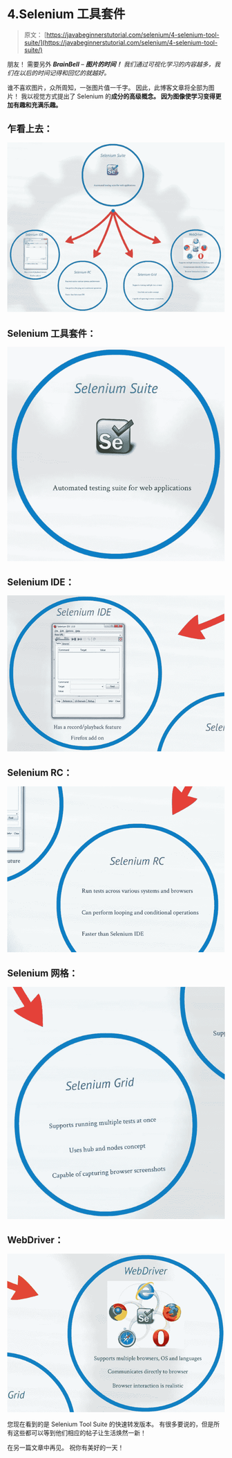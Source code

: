 # 4.Selenium 工具套件

> 原文： [https://javabeginnerstutorial.com/selenium/4-selenium-tool-suite/](https://javabeginnerstutorial.com/selenium/4-selenium-tool-suite/)

朋友！ 需要另外 ***BrainBell*** *– **图片的时间！** 我们通过可视化学习的内容越多，我们在以后的时间记得和回忆的就越好。*

谁不喜欢图片，众所周知，一张图片值一千字。 因此，此博客文章将全部为图片！ 我以视觉方式提出了 Selenium 的**成分的高级概念。 因为图像使学习变得更加有趣和充满乐趣。**

## 乍看上去：

![Tool Suite](img/8e286186b65b419bbdc1fe0cdff8be9e.png)

## Selenium 工具套件：

![Selenium Tool Suite](img/34d16ae3d7b6d041d142c13fd26c34f2.png)

## Selenium IDE：

![Selenium IDE](img/0c6448622aca188620682d4dc8601a17.png)

## Selenium RC：

![Selenium RC](img/c90e69316462ea684972dd173f0768e2.png)

## Selenium 网格：

![Selenium Grid](img/6ad56196c67b0aa1e4fef1ee097947b5.png)

## WebDriver：

![WebDriver](img/64b7c246e4a1c08c0a4822b11de89a6a.png)

您现在看到的是 Selenium Tool Suite 的快速转发版本。 有很多要说的，但是所有这些都可以等到他们相应的帖子让生活焕然一新！

在另一篇文章中再见。 祝你有美好的一天！

